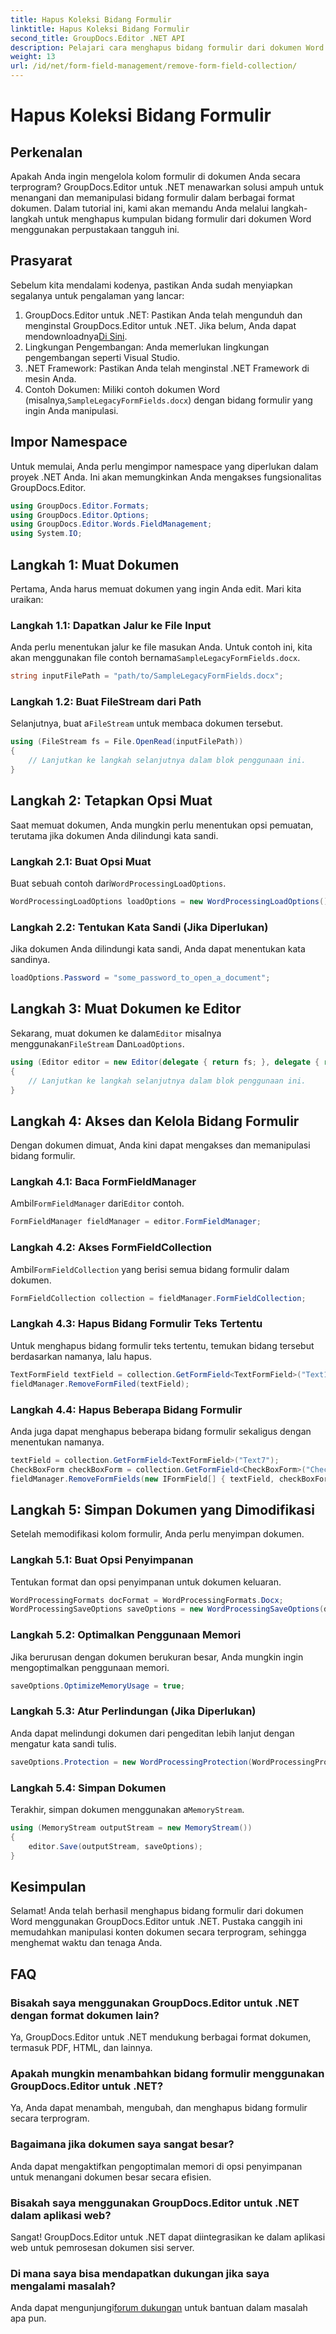 ```yaml
---
title: Hapus Koleksi Bidang Formulir
linktitle: Hapus Koleksi Bidang Formulir
second_title: GroupDocs.Editor .NET API
description: Pelajari cara menghapus bidang formulir dari dokumen Word menggunakan GroupDocs.Editor untuk .NET dengan panduan langkah demi langkah ini. Ideal untuk pengembang.
weight: 13
url: /id/net/form-field-management/remove-form-field-collection/
---
```


# Hapus Koleksi Bidang Formulir

## Perkenalan
Apakah Anda ingin mengelola kolom formulir di dokumen Anda secara terprogram? GroupDocs.Editor untuk .NET menawarkan solusi ampuh untuk menangani dan memanipulasi bidang formulir dalam berbagai format dokumen. Dalam tutorial ini, kami akan memandu Anda melalui langkah-langkah untuk menghapus kumpulan bidang formulir dari dokumen Word menggunakan perpustakaan tangguh ini. 
## Prasyarat
Sebelum kita mendalami kodenya, pastikan Anda sudah menyiapkan segalanya untuk pengalaman yang lancar:
1. GroupDocs.Editor untuk .NET: Pastikan Anda telah mengunduh dan menginstal GroupDocs.Editor untuk .NET. Jika belum, Anda dapat mendownloadnya[Di Sini](https://releases.groupdocs.com/editor/net/).
2. Lingkungan Pengembangan: Anda memerlukan lingkungan pengembangan seperti Visual Studio.
3. .NET Framework: Pastikan Anda telah menginstal .NET Framework di mesin Anda.
4.  Contoh Dokumen: Miliki contoh dokumen Word (misalnya,`SampleLegacyFormFields.docx`) dengan bidang formulir yang ingin Anda manipulasi.

## Impor Namespace
Untuk memulai, Anda perlu mengimpor namespace yang diperlukan dalam proyek .NET Anda. Ini akan memungkinkan Anda mengakses fungsionalitas GroupDocs.Editor.
```csharp
using GroupDocs.Editor.Formats;
using GroupDocs.Editor.Options;
using GroupDocs.Editor.Words.FieldManagement;
using System.IO;
```
## Langkah 1: Muat Dokumen
Pertama, Anda harus memuat dokumen yang ingin Anda edit. Mari kita uraikan:
### Langkah 1.1: Dapatkan Jalur ke File Input
 Anda perlu menentukan jalur ke file masukan Anda. Untuk contoh ini, kita akan menggunakan file contoh bernama`SampleLegacyFormFields.docx`.
```csharp
string inputFilePath = "path/to/SampleLegacyFormFields.docx";
```
### Langkah 1.2: Buat FileStream dari Path
 Selanjutnya, buat a`FileStream` untuk membaca dokumen tersebut.
```csharp
using (FileStream fs = File.OpenRead(inputFilePath))
{
    // Lanjutkan ke langkah selanjutnya dalam blok penggunaan ini.
}
```
## Langkah 2: Tetapkan Opsi Muat
Saat memuat dokumen, Anda mungkin perlu menentukan opsi pemuatan, terutama jika dokumen Anda dilindungi kata sandi.
### Langkah 2.1: Buat Opsi Muat
 Buat sebuah contoh dari`WordProcessingLoadOptions`.
```csharp
WordProcessingLoadOptions loadOptions = new WordProcessingLoadOptions();
```
### Langkah 2.2: Tentukan Kata Sandi (Jika Diperlukan)
Jika dokumen Anda dilindungi kata sandi, Anda dapat menentukan kata sandinya.
```csharp
loadOptions.Password = "some_password_to_open_a_document";
```
## Langkah 3: Muat Dokumen ke Editor
 Sekarang, muat dokumen ke dalam`Editor` misalnya menggunakan`FileStream` Dan`LoadOptions`.
```csharp
using (Editor editor = new Editor(delegate { return fs; }, delegate { return loadOptions; }))
{
    // Lanjutkan ke langkah selanjutnya dalam blok penggunaan ini.
}
```
## Langkah 4: Akses dan Kelola Bidang Formulir
Dengan dokumen dimuat, Anda kini dapat mengakses dan memanipulasi bidang formulir.
### Langkah 4.1: Baca FormFieldManager
 Ambil`FormFieldManager` dari`Editor` contoh.
```csharp
FormFieldManager fieldManager = editor.FormFieldManager;
```
### Langkah 4.2: Akses FormFieldCollection
 Ambil`FormFieldCollection` yang berisi semua bidang formulir dalam dokumen.
```csharp
FormFieldCollection collection = fieldManager.FormFieldCollection;
```
### Langkah 4.3: Hapus Bidang Formulir Teks Tertentu
Untuk menghapus bidang formulir teks tertentu, temukan bidang tersebut berdasarkan namanya, lalu hapus.
```csharp
TextFormField textField = collection.GetFormField<TextFormField>("Text1");
fieldManager.RemoveFormFiled(textField);
```
### Langkah 4.4: Hapus Beberapa Bidang Formulir
Anda juga dapat menghapus beberapa bidang formulir sekaligus dengan menentukan namanya.
```csharp
textField = collection.GetFormField<TextFormField>("Text7");
CheckBoxForm checkBoxForm = collection.GetFormField<CheckBoxForm>("Check2");
fieldManager.RemoveFormFields(new IFormField[] { textField, checkBoxForm });
```
## Langkah 5: Simpan Dokumen yang Dimodifikasi
Setelah memodifikasi kolom formulir, Anda perlu menyimpan dokumen.
### Langkah 5.1: Buat Opsi Penyimpanan
Tentukan format dan opsi penyimpanan untuk dokumen keluaran.
```csharp
WordProcessingFormats docFormat = WordProcessingFormats.Docx;
WordProcessingSaveOptions saveOptions = new WordProcessingSaveOptions(docFormat);
```
### Langkah 5.2: Optimalkan Penggunaan Memori
Jika berurusan dengan dokumen berukuran besar, Anda mungkin ingin mengoptimalkan penggunaan memori.
```csharp
saveOptions.OptimizeMemoryUsage = true;
```
### Langkah 5.3: Atur Perlindungan (Jika Diperlukan)
Anda dapat melindungi dokumen dari pengeditan lebih lanjut dengan mengatur kata sandi tulis.
```csharp
saveOptions.Protection = new WordProcessingProtection(WordProcessingProtectionType.AllowOnlyFormFields, "write_password");
```
### Langkah 5.4: Simpan Dokumen
 Terakhir, simpan dokumen menggunakan a`MemoryStream`.
```csharp
using (MemoryStream outputStream = new MemoryStream())
{
    editor.Save(outputStream, saveOptions);
}
```

## Kesimpulan
Selamat! Anda telah berhasil menghapus bidang formulir dari dokumen Word menggunakan GroupDocs.Editor untuk .NET. Pustaka canggih ini memudahkan manipulasi konten dokumen secara terprogram, sehingga menghemat waktu dan tenaga Anda.
## FAQ
### Bisakah saya menggunakan GroupDocs.Editor untuk .NET dengan format dokumen lain?
Ya, GroupDocs.Editor untuk .NET mendukung berbagai format dokumen, termasuk PDF, HTML, dan lainnya.
### Apakah mungkin menambahkan bidang formulir menggunakan GroupDocs.Editor untuk .NET?
Ya, Anda dapat menambah, mengubah, dan menghapus bidang formulir secara terprogram.
### Bagaimana jika dokumen saya sangat besar?
Anda dapat mengaktifkan pengoptimalan memori di opsi penyimpanan untuk menangani dokumen besar secara efisien.
### Bisakah saya menggunakan GroupDocs.Editor untuk .NET dalam aplikasi web?
Sangat! GroupDocs.Editor untuk .NET dapat diintegrasikan ke dalam aplikasi web untuk pemrosesan dokumen sisi server.
### Di mana saya bisa mendapatkan dukungan jika saya mengalami masalah?
 Anda dapat mengunjungi[forum dukungan](https://forum.groupdocs.com/c/editor/20) untuk bantuan dalam masalah apa pun.
